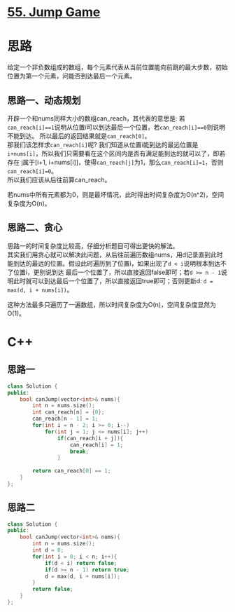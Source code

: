 # [55. Jump Game](https://leetcode.com/problems/jump-game/)
# 思路
给定一个非负数组成的数组，每个元素代表从当前位置能向前跳的最大步数，初始位置为第一个元素，问能否到达最后一个元素。

## 思路一、动态规划
开辟一个和nums同样大小的数组can_reach，其代表的意思是: 若`can_reach[i]==1`说明从位置i可以到达最后一个位置，若`can_reach[i]==0`则说明不能到达。
所以最后的返回结果就是`can_reach[0]`。     
那我们该怎样求`can_reach[i]`呢? 我们知道从位置i能到达的最远位置是`i+nums[i]`，所以我们只需要看在这个区间内是否有满足能到达的就可以了，即若存在
j属于[i+1, i+nums[i]]，使得`can_reach[j]`为1，那么`can_reach[i]=1`，否则`can_reach[i]=0`。     
所以我们应该从后往前算can_reach。

若nums中所有元素都为0，则是最坏情况，此时得出时间复杂度为O(n^2)，空间复杂度为O(n)。

## 思路二、贪心
思路一的时间复杂度比较高，仔细分析题目可得出更快的解法。    
其实我们用贪心就可以解决此问题，从后往前遍历数组nums，用d记录直到此时能到达的最远的位置。假设此时遍历到了位置i，如果出现了`d < i`说明根本到达不了位置i，更别说到达
最后一个位置了，所以直接返回false即可；若`d >= n - 1`说明此时就可以到达最后一个位置了，所以直接返回true即可；否则更新d: `d = max(d, i + nums[i])`。

这种方法最多只遍历了一遍数组，所以时间复杂度为O(n)，空间复杂度显然为O(1)。

# C++
## 思路一
``` C++
class Solution {
public:
    bool canJump(vector<int>& nums){
        int n = nums.size();
        int can_reach[n] = {0};
        can_reach[n - 1] = 1;
        for(int i = n - 2; i >= 0; i--)
            for(int j = 1; j <= nums[i]; j++)
                if(can_reach[i + j]){
                    can_reach[i] = 1;
                    break;
                }
        
        return can_reach[0] == 1;
    }
};
```
## 思路二
``` C++
class Solution {
public:
    bool canJump(vector<int>& nums){
        int n = nums.size();
        int d = 0;
        for(int i = 0; i < n; i++){
            if(d < i) return false;
            if(d >= n - 1) return true;
            d = max(d, i + nums[i]);
        }
        return false;
    }
};
```
